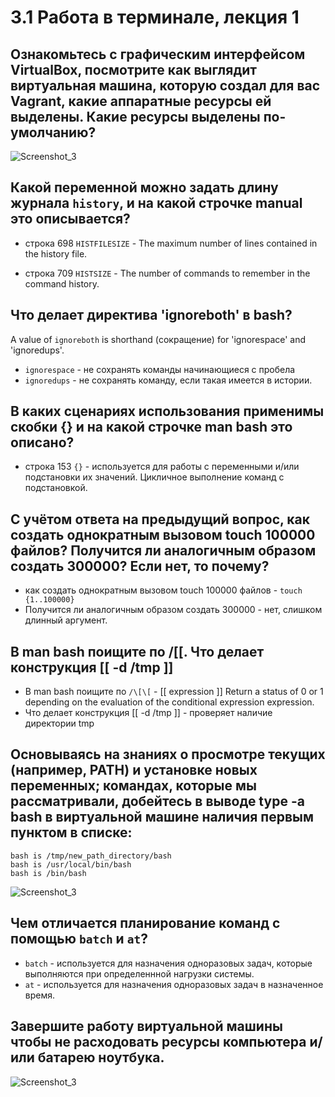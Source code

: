 # 3.1 Работа в терминале, лекция 1


## Ознакомьтесь с графическим интерфейсом VirtualBox, посмотрите как выглядит виртуальная машина, которую создал для вас Vagrant, какие аппаратные ресурсы ей выделены. Какие ресурсы выделены по-умолчанию?
![Screenshot_3](https://i.ibb.co/pPZ8K3Y/image.png)

## Какой переменной можно задать длину журнала `history`, и на какой строчке manual это описывается?
* строка 698
`HISTFILESIZE` - The maximum number of lines contained in the history file.

* строка 709
`HISTSIZE` - The number of commands to remember in the command history.

## Что делает директива 'ignoreboth' в bash?
A value of `ignoreboth` is shorthand (сокращение) for 'ignorespace' and 'ignoredups'.
* `ignorespace` - не сохранять команды начинающиеся с пробела
* `ignoredups` - не сохранять команду, если такая имеется в истории.

## В каких сценариях использования применимы скобки {} и на какой строчке man bash это описано?
* строка 153
`{}` - используется для работы с переменными и/или подстановки их значений. Цикличное выполнение команд с подстановкой.

## С учётом ответа на предыдущий вопрос, как создать однократным вызовом touch 100000 файлов? Получится ли аналогичным образом создать 300000? Если нет, то почему?
* как создать однократным вызовом touch 100000 файлов - `touch {1..100000}` 
* Получится ли аналогичным образом создать 300000 - нет, слишком длинный аргумент. 

## В man bash поищите по /\[\[. Что делает конструкция [[ -d /tmp ]]
* В man bash поищите по `/\[\[` - [[ expression ]] Return  a  status of 0 or 1 depending on the evaluation of the conditional expression expression.
* Что делает конструкция [[ -d /tmp ]] - проверяет наличие директории tmp

## Основываясь на знаниях о просмотре текущих (например, PATH) и установке новых переменных; командах, которые мы рассматривали, добейтесь в выводе type -a bash в виртуальной машине наличия первым пунктом в списке:
  	bash is /tmp/new_path_directory/bash
	bash is /usr/local/bin/bash
	bash is /bin/bash
 
![Screenshot_3](https://i.ibb.co/0tVWq12/image.png)

## Чем отличается планирование команд с помощью `batch` и `at`?
* `batch` - используется для назначения одноразовых задач, которые выполняются при определеннной нагрузки системы.
* `at` - используется для назначения одноразовых задач в назначенное время.

## Завершите работу виртуальной машины чтобы не расходовать ресурсы компьютера и/или батарею ноутбука.
![Screenshot_3](https://i.ibb.co/NFGsF9C/image.png)
